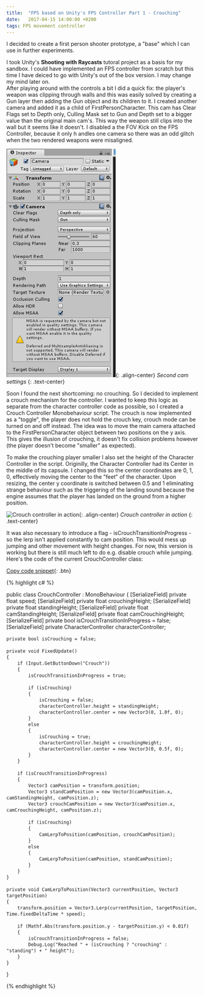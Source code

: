 ```yaml
---
title:  "FPS based on Unity's FPS Controller Part 1 - Crouching"
date:   2017-04-15 14:00:00 +0200
tags: FPS movement controller
---
```

I decided to create a first person shooter prototype, a "base" which I can use in further experiments.
<!--more-->
I took Unity's **Shooting with Raycasts** tutoral project as a basis for my sandbox. I could have implemented an FPS controller from scratch but this time I have deiced to go with Unity's out of the box version. I may change my mind later on.   
After playing around with the controls a bit I did a quick fix: the player's weapon was clipping through walls and this was easily solved by creating a Gun layer then adding the Gun object and its children to it. I created another camera and added it as a child of FirstPersonCharacter. This cam has Clear Flags set to Depth only, Culling Mask set to Gun and Depth set to a bigger value than the original main cam's. This way the weapon still clips into the wall but it seems like it doesn't. I disabled a the FOV Kick on the FPS Controller, because it only h andles one camera so there was an odd glitch when the two rendered weapons were misaligned.

![Second cam settings](/assets/images/second-cam-settings.PNG){: .align-center}
*Second cam settings*
{: .text-center}

Soon I found the next shortcoming: no crouching. So I decided to implement a crouch mechanism for the controller. I wanted to keep this logic as separate from the character controller code as possible, so I created a Crouch Controller Monobehaviour script. The crouch is now implemented as a "toggle", the player does not hold the crouch key, crouch mode can be turned on and off instead. The idea was to move the main camera attached to the FirstPersonCharacter object between two positions on the y axis. This gives the illusion of crouching, it doesn't fix collision problems however (the player doesn't become "smaller" as expected).

To make the crouching player smaller I also set the height of the Character Controller in the script. Originilly, the Character Controller had its Center in the middle of its capsule. I changed this so the center coordinates are 0, 1, 0, effectively moving the center to the "feet" of the character. Upon resizing, the center y coordinate is switched between 0.5 and 1 eliminating strange behaviour such as the triggering of the landing sound because the engine assumes that the player has landed on the ground from a higher position.

![Crouch controller in action](/assets/images/crouch-controller.gif){: .align-center}
*Crouch controller in action*
{: .text-center}
   
It was also necessary to introduce a flag - isCrouchTransitionInProgress - so the lerp isn't applied constantly to cam position. This would mess up jumping and other movement with height changes. For now, this version is working but there is still much left to do e.g. disable crouch while jumping. Here's the code of the current CrouchController class:   

[Copy code snippet](#link){: .btn}  

{% highlight c# %}

public class CrouchController : MonoBehaviour
{
    [SerializeField]
    private float speed;
    [SerializeField]
    private float crouchingHeight;
    [SerializeField]
    private float standingHeight;
    [SerializeField]
    private float camStandingHeight;
    [SerializeField]
    private float camCrouchingHeight;
    [SerializeField]
    private bool isCrouchTransitionInProgress = false;
    [SerializeField]
    private CharacterController characterController;

    private bool isCrouching = false;

    private void FixedUpdate()
    {        
        if (Input.GetButtonDown("Crouch"))
        {
            isCrouchTransitionInProgress = true;

            if (isCrouching)
            {
                isCrouching = false;
                characterController.height = standingHeight;
                characterController.center = new Vector3(0, 1.0f, 0);
            }
            else
            {
                isCrouching = true;
                characterController.height = crouchingHeight;
                characterController.center = new Vector3(0, 0.5f, 0);
            }
        }

        if (isCrouchTransitionInProgress)
        {
		    Vector3 camPosition = transform.position;
            Vector3 standCamPosition = new Vector3(camPosition.x, camStandingHeight, camPosition.z);
            Vector3 crouchCamPosition = new Vector3(camPosition.x, camCrouchingHeight, camPosition.z);
			
            if (isCrouching)
            {
                CamLerpToPosition(camPosition, crouchCamPosition);
            }
            else
            {
                CamLerpToPosition(camPosition, standCamPosition);
            }
        }
    }

    private void CamLerpToPosition(Vector3 currentPosition, Vector3 targetPosition)
    {
        transform.position = Vector3.Lerp(currentPosition, targetPosition, Time.fixedDeltaTime * speed);

        if (Mathf.Abs(transform.position.y - targetPosition.y) < 0.01f)
        {
            isCrouchTransitionInProgress = false;
            Debug.Log("Reached " + (isCrouching ? "crouching" : "standing") + " height");
        }
    }
}

{% endhighlight %}
